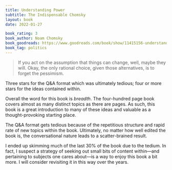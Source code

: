 ```yaml
---
title: Understanding Power
subtitle: The Indispensable Chomsky
layout: book
date: 2022-01-27

book_rating: 3
book_author: Noam Chomsky
book_goodreads: https://www.goodreads.com/book/show/11415156-understanding-power
book_tag: politics
---
```


> If you act on the assumption that things can change, well, maybe they will. Okay, the only rational choice, given those alternatives, is to forget the pessimism.

Three stars for the Q&A format which was ultimately tedious; four or more stars for the ideas contained within.

Overall the word for this book is _breadth_. The four-hundred page book covers almost as many distinct topics as there are pages. As such, this book is a great introduction to many of these ideas and valuable as a thought-provoking starting place. 

The Q&A format gets tedious because of the repetitious structure and rapid rate of new topics within the book. Ultimately, no matter how well edited the book is, the conversational nature leads to a scatter-brained result.

I ended up skimming much of the last 30% of the book due to the tedium. In fact, I suspect a strategy of seeking out small bits of content within—and pertaining to subjects one cares about—is a way to enjoy this book a bit more. I will consider revisiting it in this way over the years.
